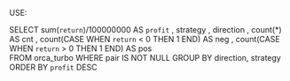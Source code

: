USE:

SELECT 
sum(`return`)/100000000 AS `profit`
, strategy
, direction
, count(*) AS cnt
, count(CASE WHEN `return` < 0 THEN 1 END) AS neg
, count(CASE WHEN `return` > 0 THEN 1 END) AS pos  
FROM orca_turbo
WHERE pair IS NOT NULL
GROUP BY direction, strategy
ORDER BY `profit` DESC
